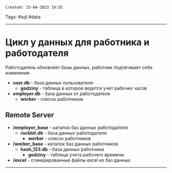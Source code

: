 	Created: 15-04-2023 19:55
Tags: #sql #data
___
# Цикл у данных для работника и работодателя

Работодатель обновляет базы данных, работник подтягивает себе изменения.

- **user.db** - база данных пользователя
	- **godziny** - таблица в которой ведется учет рабочих часов
- **employer.db** - база данных от работодателя
	- **worker** - список работников

## Remote Server

- **/employer_base** - каталок баз данных работодателя
	- **rockbit.db** - база данных работодателя
		- **worker** - список работников
- **/worker_base** - каталок баз данных работников
	- **hash_123.db** - база данных работника
		- **godziny** - таблица учета рабочего времени
- **/excel** - сгенерированные файлы excel из баз данных

___